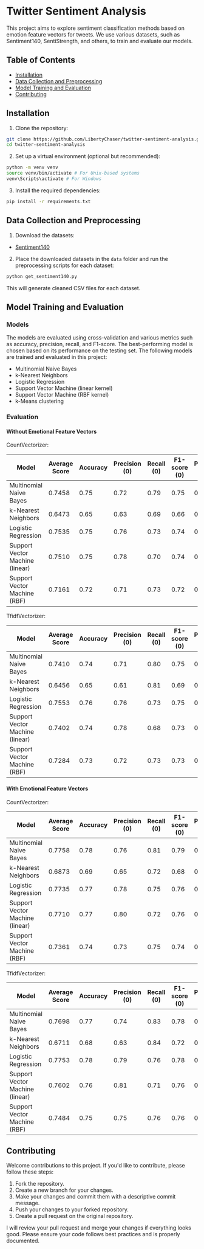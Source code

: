# Twitter Sentiment Analysis

This project aims to explore sentiment classification methods based on emotion feature vectors for tweets. We use various datasets, such as Sentiment140, SentiStrength, and others, to train and evaluate our models.

## Table of Contents

- [Installation](#installation)
- [Data Collection and Preprocessing](#data-collection-and-preprocessing)
- [Model Training and Evaluation](#model-training-and-evaluation)
- [Contributing](#contributing)

## Installation

1. Clone the repository:

```bash
git clone https://github.com/LibertyChaser/twitter-sentiment-analysis.git
cd twitter-sentiment-analysis
```

2. Set up a virtual environment (optional but recommended):

```bash
python -m venv venv
source venv/bin/activate # For Unix-based systems
venv\Scripts\activate # For Windows
```

3. Install the required dependencies:

```bash
pip install -r requirements.txt
```

## Data Collection and Preprocessing

1. Download the datasets:
- [Sentiment140](http://help.sentiment140.com/for-students/)

2. Place the downloaded datasets in the `data` folder and run the preprocessing scripts for each dataset:

```bash
python get_sentiment140.py
```

This will generate cleaned CSV files for each dataset.

## Model Training and Evaluation

### Models

The models are evaluated using cross-validation and various metrics such as accuracy, precision, recall, and F1-score. The best-performing model is chosen based on its performance on the testing set. The following models are trained and evaluated in this project:

- Multinomial Naive Bayes
- k-Nearest Neighbors
- Logistic Regression
- Support Vector Machine (linear kernel)
- Support Vector Machine (RBF kernel)
- k-Means clustering

### Evaluation

#### Without Emotional Feature Vectors

CountVectorizer: 

| Model                           | Average Score | Accuracy | Precision (0) | Recall (0) | F1-score (0) | Precision (4) | Recall (4) | F1-score (4) |
| ------------------------------- | ------------- | -------- | ------------- | ---------- | ------------ | ------------- | ---------- | ------------ |
| Multinomial Naive Bayes         | 0.7458        | 0.75     | 0.72          | 0.79       | 0.75         | 0.77          | 0.71       | 0.74         |
| k-Nearest Neighbors             | 0.6473        | 0.65     | 0.63          | 0.69       | 0.66         | 0.67          | 0.60       | 0.63         |
| Logistic Regression             | 0.7535        | 0.75     | 0.76          | 0.73       | 0.74         | 0.74          | 0.78       | 0.76         |
| Support Vector Machine (linear) | 0.7510        | 0.75     | 0.78          | 0.70       | 0.74         | 0.73          | 0.80       | 0.77         |
| Support Vector Machine (RBF)    | 0.7161        | 0.72     | 0.71          | 0.73       | 0.72         | 0.73          | 0.71       | 0.72         |

TfidfVectorizer:

| Model                           | Average Score | Accuracy | Precision (0) | Recall (0) | F1-score (0) | Precision (4) | Recall (4) | F1-score (4) |
| ------------------------------- | ------------- | -------- | ------------- | ---------- | ------------ | ------------- | ---------- | ------------ |
| Multinomial Naive Bayes         | 0.7410        | 0.74     | 0.71          | 0.80       | 0.75         | 0.77          | 0.69       | 0.73         |
| k-Nearest Neighbors             | 0.6456        | 0.65     | 0.61          | 0.81       | 0.69         | 0.72          | 0.49       | 0.58         |
| Logistic Regression             | 0.7553        | 0.76     | 0.76          | 0.73       | 0.75         | 0.75          | 0.78       | 0.76         |
| Support Vector Machine (linear) | 0.7402        | 0.74     | 0.78          | 0.68       | 0.73         | 0.72          | 0.81       | 0.76         |
| Support Vector Machine (RBF)    | 0.7284        | 0.73     | 0.72          | 0.73       | 0.73         | 0.74          | 0.72       | 0.73         |

#### With Emotional Feature Vectors

CountVectorizer: 

| Model                           | Average Score | Accuracy | Precision (0) | Recall (0) | F1-score (0) | Precision (4) | Recall (4) | F1-score (4) |
| ------------------------------- | ------------- | -------- | ------------- | ---------- | ------------ | ------------- | ---------- | ------------ |
| Multinomial Naive Bayes         | 0.7758        | 0.78     | 0.76          | 0.81       | 0.79         | 0.80          | 0.74       | 0.77         |
| k-Nearest Neighbors             | 0.6873        | 0.69     | 0.65          | 0.72       | 0.68         | 0.71          | 0.64       | 0.67         |
| Logistic Regression             | 0.7735        | 0.77     | 0.78          | 0.75       | 0.76         | 0.76          | 0.80       | 0.78         |
| Support Vector Machine (linear) | 0.7710        | 0.77     | 0.80          | 0.72       | 0.76         | 0.75          | 0.82       | 0.79         |
| Support Vector Machine (RBF)    | 0.7361        | 0.74     | 0.73          | 0.75       | 0.74         | 0.75          | 0.73       | 0.74         |

TfidfVectorizer:

| Model                           | Average Score | Accuracy | Precision (0) | Recall (0) | F1-score (0) | Precision (4) | Recall (4) | F1-score (4) |
| ------------------------------- | ------------- | -------- | ------------- | ---------- | ------------ | ------------- | ---------- | ------------ |
| Multinomial Naive Bayes         | 0.7698        | 0.77     | 0.74          | 0.83       | 0.78         | 0.80          | 0.72       | 0.76         |
| k-Nearest Neighbors             | 0.6711        | 0.68     | 0.63          | 0.84       | 0.72         | 0.75          | 0.51       | 0.61         |
| Logistic Regression             | 0.7753        | 0.78     | 0.79          | 0.76       | 0.78         | 0.77          | 0.80       | 0.79         |
| Support Vector Machine (linear) | 0.7602        | 0.76     | 0.81          | 0.71       | 0.76         | 0.74          | 0.83       | 0.79         |
| Support Vector Machine (RBF)    | 0.7484        | 0.75     | 0.75          | 0.76       | 0.76         | 0.76          | 0.74       | 0.75         |

## Contributing

Welcome contributions to this project. If you'd like to contribute, please follow these steps:

1. Fork the repository.
2. Create a new branch for your changes.
3. Make your changes and commit them with a descriptive commit message.
4. Push your changes to your forked repository.
5. Create a pull request on the original repository.

I will review your pull request and merge your changes if everything looks good. Please ensure your code follows best practices and is properly documented.
